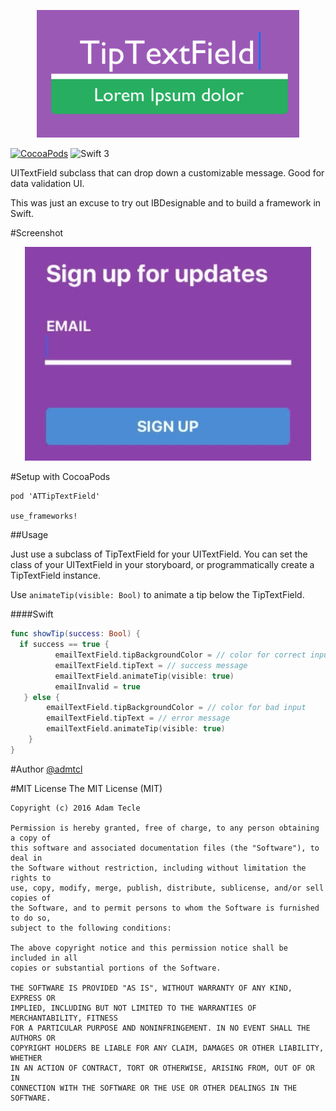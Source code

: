 <p align="center">
  <img width="420" src="assets/logo.png"/>
</p>

[![CocoaPods](https://img.shields.io/cocoapods/v/ATTipTextField.svg)](http://www.cocoapods.org/?q=attiptextfield)
![Swift 3](https://img.shields.io/badge/swift-3-orange.svg)

UITextField subclass that can drop down a customizable message. Good for data validation UI.

This was just an excuse to try out IBDesignable and to build a framework in Swift.

#Screenshot
<p align="center">
  <img src="assets/TipTextDemo.gif"/>
</p>

#Setup with CocoaPods

```
pod 'ATTipTextField'

use_frameworks!
```

##Usage

Just use a subclass of TipTextField for your UITextField. You can set the class of your UITextField in your storyboard, or programmatically create a TipTextField instance.

Use `animateTip(visible: Bool)` to animate a tip below the TipTextField.

####Swift
```swift
func showTip(success: Bool) {
  if success == true {
          emailTextField.tipBackgroundColor = // color for correct input
          emailTextField.tipText = // success message
          emailTextField.animateTip(visible: true)
          emailInvalid = true
   } else {
        emailTextField.tipBackgroundColor = // color for bad input
        emailTextField.tipText = // error message
        emailTextField.animateTip(visible: true)
    }
}

```

#Author
[@admtcl](https://twitter.com/admtcl)

#MIT License
    The MIT License (MIT)

    Copyright (c) 2016 Adam Tecle

    Permission is hereby granted, free of charge, to any person obtaining a copy of
    this software and associated documentation files (the "Software"), to deal in
    the Software without restriction, including without limitation the rights to
    use, copy, modify, merge, publish, distribute, sublicense, and/or sell copies of
    the Software, and to permit persons to whom the Software is furnished to do so,
    subject to the following conditions:

    The above copyright notice and this permission notice shall be included in all
    copies or substantial portions of the Software.

    THE SOFTWARE IS PROVIDED "AS IS", WITHOUT WARRANTY OF ANY KIND, EXPRESS OR
    IMPLIED, INCLUDING BUT NOT LIMITED TO THE WARRANTIES OF MERCHANTABILITY, FITNESS
    FOR A PARTICULAR PURPOSE AND NONINFRINGEMENT. IN NO EVENT SHALL THE AUTHORS OR
    COPYRIGHT HOLDERS BE LIABLE FOR ANY CLAIM, DAMAGES OR OTHER LIABILITY, WHETHER
    IN AN ACTION OF CONTRACT, TORT OR OTHERWISE, ARISING FROM, OUT OF OR IN
    CONNECTION WITH THE SOFTWARE OR THE USE OR OTHER DEALINGS IN THE SOFTWARE.
